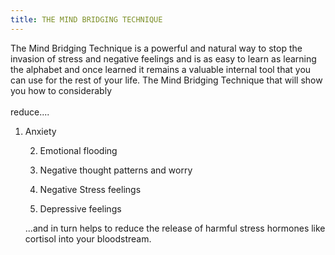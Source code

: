 ```yaml
---
title: THE MIND BRIDGING TECHNIQUE
---
```

The Mind Bridging Technique is a powerful and natural way to stop the invasion of stress and negative feelings and is as easy to learn as learning the alphabet and once learned it remains a valuable internal tool that you can use for the rest of your life. The Mind Bridging Technique that will show you how to considerably<br><br> reduce.... 



1. Anxiety

    2. Emotional flooding 

   3. Negative thought patterns and worry

    4. Negative Stress feelings 

   5. Depressive feelings 

   ...and in turn helps to reduce the release of harmful stress hormones like cortisol into your bloodstream.
